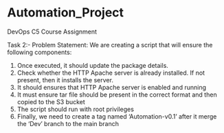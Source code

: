 # Automation_Project
DevOps C5 Course Assignment

Task 2:-
Problem Statement: We are creating a script that will ensure the following components:
1. Once executed, it should update the package details.
2. Check whether the HTTP Apache server is already installed. If not present, then it installs the server.
3. It should ensures that HTTP Apache server is enabled and running 
4. It must ensure tar file should be present in the correct format and then copied to the S3 bucket
5. The script should run with root privileges
6. Finally, we need to create a tag named ‘Automation-v0.1’ after it merge the ‘Dev’ branch to the main branch

